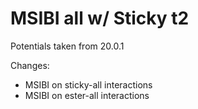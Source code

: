 # MSIBI all w/ Sticky t2

Potentials taken from 20.0.1

Changes:
- MSIBI on sticky-all interactions 
- MSIBI on ester-all interactions


